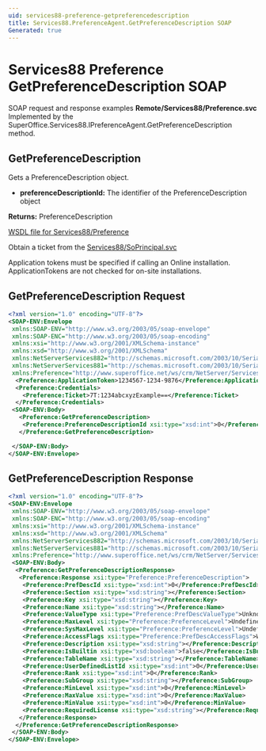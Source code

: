 ```yaml
---
uid: services88-preference-getpreferencedescription
title: Services88.PreferenceAgent.GetPreferenceDescription SOAP
Generated: true
---
```


# Services88 Preference GetPreferenceDescription SOAP

SOAP request and response examples **Remote/Services88/Preference.svc**
Implemented by the <see cref="M:SuperOffice.Services88.IPreferenceAgent.GetPreferenceDescription">SuperOffice.Services88.IPreferenceAgent.GetPreferenceDescription</see> method.

## GetPreferenceDescription

Gets a PreferenceDescription object.

* **preferenceDescriptionId:** The identifier of the PreferenceDescription object

**Returns:** PreferenceDescription


[WSDL file for Services88/Preference](../Services88-Preference.md)

Obtain a ticket from the [Services88/SoPrincipal.svc](../SoPrincipal/index.md)

Application tokens must be specified if calling an Online installation. ApplicationTokens are not checked for on-site installations.

## GetPreferenceDescription Request

```xml
<?xml version="1.0" encoding="UTF-8"?>
<SOAP-ENV:Envelope
 xmlns:SOAP-ENV="http://www.w3.org/2003/05/soap-envelope"
 xmlns:SOAP-ENC="http://www.w3.org/2003/05/soap-encoding"
 xmlns:xsi="http://www.w3.org/2001/XMLSchema-instance"
 xmlns:xsd="http://www.w3.org/2001/XMLSchema"
 xmlns:NetServerServices882="http://schemas.microsoft.com/2003/10/Serialization/Arrays"
 xmlns:NetServerServices881="http://schemas.microsoft.com/2003/10/Serialization/"
 xmlns:Preference="http://www.superoffice.net/ws/crm/NetServer/Services88">
  <Preference:ApplicationToken>1234567-1234-9876</Preference:ApplicationToken>
  <Preference:Credentials>
    <Preference:Ticket>7T:1234abcxyzExample==</Preference:Ticket>
  </Preference:Credentials>
 <SOAP-ENV:Body>
   <Preference:GetPreferenceDescription>
    <Preference:PreferenceDescriptionId xsi:type="xsd:int">0</Preference:PreferenceDescriptionId>
   </Preference:GetPreferenceDescription>

 </SOAP-ENV:Body>
</SOAP-ENV:Envelope>

```


## GetPreferenceDescription Response

```xml
<?xml version="1.0" encoding="UTF-8"?>
<SOAP-ENV:Envelope
 xmlns:SOAP-ENV="http://www.w3.org/2003/05/soap-envelope"
 xmlns:SOAP-ENC="http://www.w3.org/2003/05/soap-encoding"
 xmlns:xsi="http://www.w3.org/2001/XMLSchema-instance"
 xmlns:xsd="http://www.w3.org/2001/XMLSchema"
 xmlns:NetServerServices882="http://schemas.microsoft.com/2003/10/Serialization/Arrays"
 xmlns:NetServerServices881="http://schemas.microsoft.com/2003/10/Serialization/"
 xmlns:Preference="http://www.superoffice.net/ws/crm/NetServer/Services88">
 <SOAP-ENV:Body>
  <Preference:GetPreferenceDescriptionResponse>
   <Preference:Response xsi:type="Preference:PreferenceDescription">
    <Preference:PrefDescId xsi:type="xsd:int">0</Preference:PrefDescId>
    <Preference:Section xsi:type="xsd:string"></Preference:Section>
    <Preference:Key xsi:type="xsd:string"></Preference:Key>
    <Preference:Name xsi:type="xsd:string"></Preference:Name>
    <Preference:ValueType xsi:type="Preference:PrefDescValueType">Unknown</Preference:ValueType>
    <Preference:MaxLevel xsi:type="Preference:PreferenceLevel">Undefined</Preference:MaxLevel>
    <Preference:SysMaxLevel xsi:type="Preference:PreferenceLevel">Undefined</Preference:SysMaxLevel>
    <Preference:AccessFlags xsi:type="Preference:PrefDescAccessFlags">WizardMode</Preference:AccessFlags>
    <Preference:Description xsi:type="xsd:string"></Preference:Description>
    <Preference:IsBuiltin xsi:type="xsd:boolean">false</Preference:IsBuiltin>
    <Preference:TableName xsi:type="xsd:string"></Preference:TableName>
    <Preference:UserDefinedListId xsi:type="xsd:int">0</Preference:UserDefinedListId>
    <Preference:Rank xsi:type="xsd:int">0</Preference:Rank>
    <Preference:SubGroup xsi:type="xsd:string"></Preference:SubGroup>
    <Preference:MinLevel xsi:type="xsd:int">0</Preference:MinLevel>
    <Preference:MaxValue xsi:type="xsd:int">0</Preference:MaxValue>
    <Preference:MinValue xsi:type="xsd:int">0</Preference:MinValue>
    <Preference:RequiredLicense xsi:type="xsd:string"></Preference:RequiredLicense>
   </Preference:Response>
  </Preference:GetPreferenceDescriptionResponse>
 </SOAP-ENV:Body>
</SOAP-ENV:Envelope>

```

